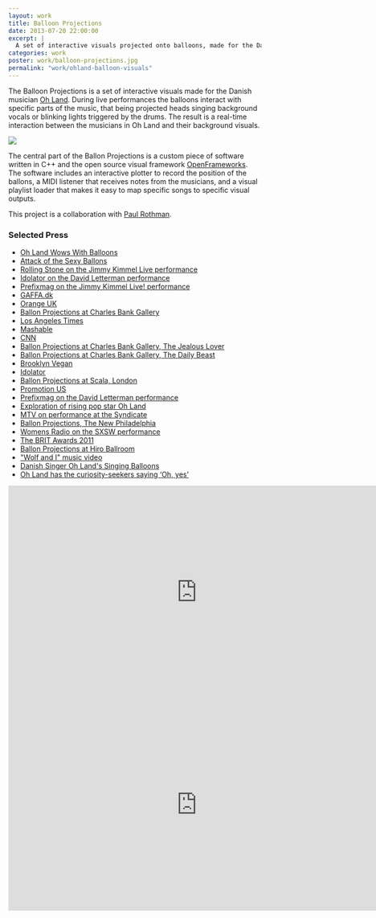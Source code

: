 ```yaml
---
layout: work
title: Balloon Projections
date: 2013-07-20 22:00:00
excerpt: |
  A set of interactive visuals projected onto balloons, made for the Danish musician Oh Land. The visuals are controlled by a custom piece of MIDI enabled software, which enables visuals controlled in real-time by the band during the live concert. This project is a collaboration with Paul Rothman.
categories: work
poster: work/balloon-projections.jpg
permalink: "work/ohland-balloon-visuals"
---
```


The Balloon Projections is a set of interactive visuals made for the Danish musician [Oh Land](http://www.ohlandmusic.com). During live performances the balloons interact with specific parts of the music, that being projected heads singing background vocals or blinking lights triggered by the drums. The result is a real-time interaction between the musicians in Oh Land and their background visuals.

<div class="wide-750">
  <img src="{% asset_path work/balloon-projections.jpg %}" />
</div>

The central part of the Ballon Projections is a custom piece of software written in C++ and the open source visual framework [OpenFrameworks](http://www.openframeworks.cc). The software includes an interactive plotter to record the position of the ballons, a MIDI listener that receives notes from the musicians, and a visual playlist loader that makes it easy to map specific songs to specific visual outputs.

This project is a collaboration with [Paul Rothman](http://www.fridgebuzzz.com/).

### Selected Press

* [Oh Land Wows With Balloons](http://dcathome.com/dct/62/id/568311/mid/1721/Oh-Land-Wows-With-Balloons.aspx)
* [Attack of the Sexy Ballons](http://blog.mtviggy.com/2011/02/09/slideshow-denmarks-oh-land-hiro-ballroom-attack-of-the-sexy-balloons/)
* [Rolling Stone on the Jimmy Kimmel Live performance](http://www.rollingstone.com/culture/blogs/rolling-stone-video-blog/oh-land-sings-perky-son-of-a-gun-on-jimmy-kimmel-live-20110325)
* [Idolator on the David Letterman performance](http://idolator.com/5785451/oh-land-brings-her-sun-of-a-gun-to-letterman)
* [Prefixmag on the Jimmy Kimmel Live! performance](http://www.prefixmag.com/media/oh-land/sun-of-a-gun-live-on-kimmel-video/50608/)
* [GAFFA.dk](http://gaffa.dk/anmeldelse/49820)
* [Orange UK](http://web.orange.co.uk/p/musicstore/story_oh_land_live_review)
* [Ballon Projections at Charles Bank Gallery](http://ursidaenyc.com/2011/04/215/)
* [Los Angeles Times](http://latimesblogs.latimes.com/music_blog/2011/04/oh-land-draws-cinematic-electropop-from-loneliness-.html)
* [Mashable](http://mashable.com/2011/04/18/music-monday-oh-land/)
* [CNN](http://www.youtube.com/watch?v=Lh9U4d4F7jc&amp;feature=player_embedded)
* [Ballon Projections at Charles Bank Gallery, The Jealous Lover](http://thejealouslover.com/2011/03/30/the-mad-hatter-meets-willy-wonka-oh-land-debuts-week-long-residency-at-charles-bank-gallery-art-by-eske-kath/)
* [Ballon Projections at Charles Bank Gallery, The Daily Beast](http://www.thedailybeast.com/blogs-and-stories/2011-04-01/oh-land-and-eske-kaths-visual-art-at-new-yorks-charles-bank-gallery/)
* [Brooklyn Vegan](http://www.brooklynvegan.com/archives/2011/03/oh_land_played_3.html)
* [Idolator](http://idolator.com/5802382/oh-land-sxsw-pray-for-pop)
* [Ballon Projections at Scala, London](http://www.thelineofbestfit.com/2011/02/jamie-woon-woh-land-and-ghostpoet-scala-london-24022011/)
* [Promotion US](http://blog.promotion-us.com/oh-land-sun-of-a-gun-live-on-david-letterman)
* [Prefixmag on the David Letterman performance](http://www.prefixmag.com/media/oh-land/sun-of-a-gun-live-on-letterman-video/49967/)
* [Exploration of rising pop star Oh Land](http://www.chanisays.com/2011/03/exploration-of-rising-pop-star-oh-land.html?utm_source=feedburner&amp;utm_medium=twitter&amp;utm_campaign=Feed%3A+ChaniSays+%28Chani+Says...%29#axzz1FVw098J8)
* [MTV on performance at the Syndicate](http://blog.mtvmusic.com/2010/10/19/oh-land-performs-at-the-syndicates-conflict-of-interest-cmj-party/)
* [Ballon Projections, The New Philadelphia](http://thenewphiladelphia.com/one-ticket-to-oh-land-please/)
* [Womens Radio on the SXSW performance](http://www.womensradio.com/articles/SXSW-2011%3A-Oh-Land,-Ballet-to-Electropop/8675.html)
* [The BRIT Awards 2011](http://www.thisislondon.co.uk/brits2011/article-23926052-home-house-sessions.do)
* [Ballon Projections at Hiro Ballroom](http://blog.promotion-us.com/oh-land-live-from-hiro-ballroom)
* ["Wolf and I" music video](http://www.vevo.com/watch/oh-land/wolf-i-live/USSM21001848)
* [Danish Singer Oh Land's Singing Balloons](http://www.flickr.com/photos/stylespotting/5412378327/)
* [Oh Land has the curiosity-seekers saying ‘Oh, yes’](http://buzzbands.la/2011/02/05/oh-land-has-the-curiosity-seekers-saying-oh-yes/)


<div class="wide-750">
  <iframe src="http://player.vimeo.com/video/17891021?color=ffffff" width="750" height="423" frameborder="0"> </iframe>
</div>

<div class="wide-760">
  <iframe width="750" height="423" src="http://www.youtube.com/embed/9wqtakrB12E" frameborder="0"> </iframe>
</div>